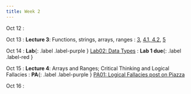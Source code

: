 ```yaml
---
title: Week 2
---
```

Oct 12
: [](#)

Oct 13
: **Lecture 3**: Functions, strings, arrays, ranges
  : [3](https://www.inferentialthinking.com/chapters/03/programming-in-python.html), [4.1, 4.2](https://www.inferentialthinking.com/chapters/04/Data_Types.html), [5](https://www.inferentialthinking.com/chapters/05/Sequences.html)

Oct 14
: **Lab**{: .label .label-purple } [Lab02: Data Types](https://data1.lsit.ucsb.edu/hub/user-redirect/git-pull?repo=https://github.com/ucsb-ds/ds1-f20-content&subPath=lab02/lab02.ipynb)
  : **Lab 1 due**{: .label .label-red }

Oct 15
: **Lecture 4**: Arrays and Ranges; Critical Thinking and Logical Fallacies
: **PA**{: .label .label-purple } [PA01: Logical Fallacies post on Piazza](https://piazza.com/class/kfcezvb24pt5qt?cid=15)

Oct 16
: [](#)

